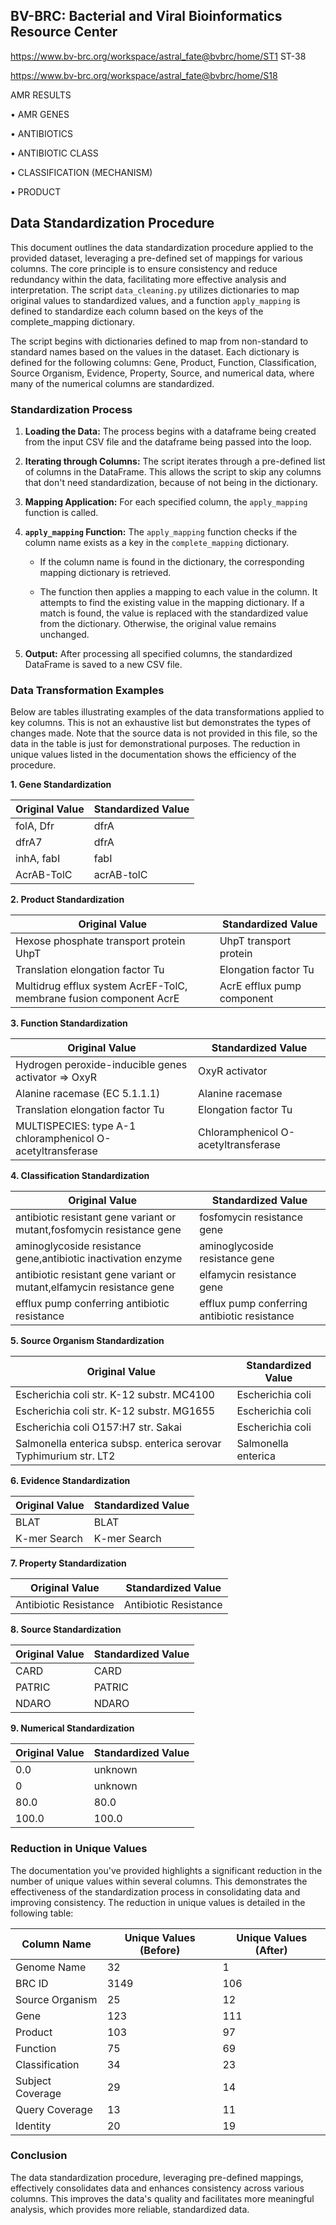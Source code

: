 
## BV-BRC: Bacterial and Viral Bioinformatics Resource Center

https://www.bv-brc.org/workspace/astral_fate@bvbrc/home/ST1
ST-38


https://www.bv-brc.org/workspace/astral_fate@bvbrc/home/S18

AMR RESULTS

• AMR GENES

• ANTIBIOTICS 

• ANTIBIOTIC CLASS

• CLASSIFICATION (MECHANISM)

• PRODUCT



## Data Standardization Procedure

This document outlines the data standardization procedure applied to the provided dataset, leveraging a pre-defined set of mappings for various columns. The core principle is to ensure consistency and reduce redundancy within the data, facilitating more effective analysis and interpretation. The script `data_cleaning.py` utilizes dictionaries to map original values to standardized values, and a function `apply_mapping` is defined to standardize each column based on the keys of the complete_mapping dictionary.

The script begins with dictionaries defined to map from non-standard to standard names based on the values in the dataset. Each dictionary is defined for the following columns: Gene, Product, Function, Classification, Source Organism, Evidence, Property, Source, and numerical data, where many of the numerical columns are standardized.

### Standardization Process

1.  **Loading the Data:** The process begins with a dataframe being created from the input CSV file and the dataframe being passed into the loop.

2.  **Iterating through Columns:** The script iterates through a pre-defined list of columns in the DataFrame. This allows the script to skip any columns that don't need standardization, because of not being in the dictionary.

3.  **Mapping Application:** For each specified column, the `apply_mapping` function is called.

4.  **`apply_mapping` Function:** The `apply_mapping` function checks if the column name exists as a key in the `complete_mapping` dictionary.

    *   If the column name is found in the dictionary, the corresponding mapping dictionary is retrieved.

    *   The function then applies a mapping to each value in the column. It attempts to find the existing value in the mapping dictionary. If a match is found, the value is replaced with the standardized value from the dictionary. Otherwise, the original value remains unchanged.

5.  **Output:** After processing all specified columns, the standardized DataFrame is saved to a new CSV file.

### Data Transformation Examples

Below are tables illustrating examples of the data transformations applied to key columns. This is not an exhaustive list but demonstrates the types of changes made. Note that the source data is not provided in this file, so the data in the table is just for demonstrational purposes. The reduction in unique values listed in the documentation shows the efficiency of the procedure.

**1. Gene Standardization**

| Original Value | Standardized Value |
|-----------------|----------------------|
| folA, Dfr      | dfrA                 |
| dfrA7          | dfrA                 |
| inhA, fabI      | fabI                 |
| AcrAB-TolC     | acrAB-tolC           |

**2. Product Standardization**

| Original Value                                        | Standardized Value                        |
|-------------------------------------------------------|-------------------------------------------|
| Hexose phosphate transport protein UhpT                | UhpT transport protein                  |
| Translation elongation factor Tu                       | Elongation factor Tu                      |
| Multidrug efflux system AcrEF-TolC, membrane fusion component AcrE | AcrE efflux pump component             |

**3. Function Standardization**

| Original Value                                                        | Standardized Value                                     |
|-----------------------------------------------------------------------|-------------------------------------------------------|
| Hydrogen peroxide-inducible genes activator => OxyR                     | OxyR activator                                      |
| Alanine racemase (EC 5.1.1.1)                                          | Alanine racemase                                      |
| Translation elongation factor Tu                                        | Elongation factor Tu                                 |
| MULTISPECIES: type A-1 chloramphenicol O-acetyltransferase          | Chloramphenicol O-acetyltransferase                  |

**4. Classification Standardization**

| Original Value                                                                                        | Standardized Value                                      |
|-------------------------------------------------------------------------------------------------------|-------------------------------------------------------|
| antibiotic resistant gene variant or mutant,fosfomycin resistance gene                               | fosfomycin resistance gene                              |
| aminoglycoside resistance gene,antibiotic inactivation enzyme                                        | aminoglycoside resistance gene                              |
| antibiotic resistant gene variant or mutant,elfamycin resistance gene                               | elfamycin resistance gene                              |
| efflux pump conferring antibiotic resistance                                                          | efflux pump conferring antibiotic resistance                              |

**5. Source Organism Standardization**

| Original Value                               | Standardized Value    |
|---------------------------------------------|-----------------------|
| Escherichia coli str. K-12 substr. MC4100 | Escherichia coli      |
| Escherichia coli str. K-12 substr. MG1655 | Escherichia coli      |
| Escherichia coli O157:H7 str. Sakai      | Escherichia coli      |
| Salmonella enterica subsp. enterica serovar Typhimurium str. LT2| Salmonella enterica   |

**6. Evidence Standardization**

| Original Value | Standardized Value |
|-----------------|----------------------|
| BLAT      | BLAT                 |
| K-mer Search          | K-mer Search                 |

**7. Property Standardization**

| Original Value | Standardized Value |
|-----------------|----------------------|
| Antibiotic Resistance      | Antibiotic Resistance                 |

**8. Source Standardization**

| Original Value | Standardized Value |
|-----------------|----------------------|
| CARD      | CARD                 |
| PATRIC         | PATRIC                 |
| NDARO | NDARO   |

**9. Numerical Standardization**

| Original Value | Standardized Value |
|-----------------|----------------------|
| 0.0      | unknown                |
| 0         | unknown                |
| 80.0      | 80.0          |
| 100.0         | 100.0                |

### Reduction in Unique Values

The documentation you've provided highlights a significant reduction in the number of unique values within several columns. This demonstrates the effectiveness of the standardization process in consolidating data and improving consistency. The reduction in unique values is detailed in the following table:

| Column Name        | Unique Values (Before) | Unique Values (After) |
|--------------------|------------------------|-----------------------|
| Genome Name        | 32                     | 1                     |
| BRC ID             | 3149                   | 106                   |
| Source Organism    | 25                     | 12                    |
| Gene               | 123                    | 111                   |
| Product            | 103                    | 97                    |
| Function           | 75                     | 69                    |
| Classification     | 34                     | 23                    |
| Subject Coverage   | 29                     | 14                    |
| Query Coverage     | 13                     | 11                    |
| Identity           | 20                     | 19                    |

### Conclusion

The data standardization procedure, leveraging pre-defined mappings, effectively consolidates data and enhances consistency across various columns. This improves the data's quality and facilitates more meaningful analysis, which provides more reliable, standardized data.
